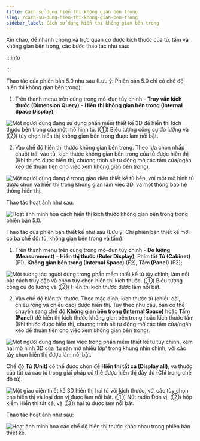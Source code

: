 ```yaml
---
title: Cách sử dụng hiển thị không gian bên trong
slug: /cach-su-dung-hien-thi-khong-gian-ben-trong
sidebar_label: Cách sử dụng hiển thị không gian bên trong
---
```


Xin chào, để nhanh chóng và trực quan có được kích thước của tủ, tấm và không gian bên trong, các bước thao tác như sau:

:::info

:::

Thao tác của phiên bản 5.0 như sau (Lưu ý: Phiên bản 5.0 chỉ có chế độ hiển thị không gian bên trong):

1. Trên thanh menu trên cùng trong mô-đun tùy chỉnh - **Truy vấn kích thước (Dimension Query)** - **Hiển thị không gian bên trong (Internal Space Display)**;

![Một người dùng đang sử dụng phần mềm thiết kế 3D để hiển thị kích thước bên trong của một mô hình tủ. (①) Biểu tượng công cụ đo lường và (②) tùy chọn hiển thị không gian bên trong được làm nổi bật.](https://storage.googleapis.com/jegavn_kb/images/d7995f2e-0d66-4bda-8991-961622fdfb10.png)

2. Vào chế độ hiển thị thước không gian bên trong. Theo lựa chọn nhấp chuột trái vào tủ, kích thước không gian bên trong của tủ được hiển thị (Khi thước được hiển thị, chương trình sẽ tự động mở các tấm cửa/ngăn kéo để thuận tiện cho việc xem không gian bên trong).

![Một người dùng đang ở trong giao diện thiết kế tủ bếp, với một mô hình tủ được chọn và hiển thị trong không gian làm việc 3D, và một thông báo hệ thống hiển thị.](https://storage.googleapis.com/jegavn_kb/images/80c61f3c-7589-42c7-b1b6-bbd8cf24a5ce.png)

Thao tác hoạt ảnh như sau:

![Hoạt ảnh minh họa cách hiển thị kích thước không gian bên trong trong phiên bản 5.0.](https://storage.googleapis.com/jegavn_kb/images/7f6c0584-bbb9-4b03-8524-38cae6696cf0.gif)

Thao tác của phiên bản thiết kế như sau (Lưu ý: Chỉ phiên bản thiết kế mới có ba chế độ: tủ, không gian bên trong và tấm):

1. Trên thanh menu trên cùng trong mô-đun tùy chỉnh - **Đo lường (Measurement)** - **Hiển thị thước (Ruler Display)**, Phím tắt **Tủ (Cabinet)** (F1), **Không gian bên trong (Internal Space)** (F2), **Tấm (Panel)** (F3);

![Một tương tác người dùng trong phần mềm thiết kế tủ tùy chỉnh, làm nổi bật cách truy cập và chọn tùy chọn hiển thị kích thước. (①) Biểu tượng công cụ đo lường và (②) Hiển thị kích thước được làm nổi bật.](https://storage.googleapis.com/jegavn_kb/images/266d9dc6-d05b-48bb-a5d8-9d4e799016fa.png)

2. Vào chế độ hiển thị thước. Theo mặc định, kích thước tủ (chiều dài, chiều rộng và chiều cao) được hiển thị. Tùy theo nhu cầu, bạn có thể chuyển sang chế độ **Không gian bên trong (Internal Space)** hoặc **Tấm (Panel)** để hiển thị kích thước không gian bên trong hoặc kích thước tấm (Khi thước được hiển thị, chương trình sẽ tự động mở các tấm cửa/ngăn kéo để thuận tiện cho việc xem không gian bên trong).

![Một người dùng đang làm việc trong phần mềm thiết kế tủ tùy chỉnh, xem hai mô hình 3D của 'tủ sàn mở nhiều lớp' trong khung nhìn chính, với các tùy chọn hiển thị được làm nổi bật.](https://storage.googleapis.com/jegavn_kb/images/b11e5185-ab1e-421f-8631-4ffb89b68648.png)

Chế độ **Tủ (Unit)** có thể được chọn để **Hiển thị tất cả (Display all)**, và thước của tất cả các tủ trong giải pháp có thể được hiển thị đầy đủ (Chỉ trong chế độ tủ).

![Một giao diện thiết kế 3D hiển thị hai tủ với kích thước, với các tùy chọn cho hiển thị và loại đơn vị được làm nổi bật. (①) Nút radio Đơn vị, (②) hộp kiểm Hiển thị tất cả, và (③) hai tủ được làm nổi bật.](https://storage.googleapis.com/jegavn_kb/images/f6cd55d3-7eb1-4728-9292-c71004c56acc.png)

Thao tác hoạt ảnh như sau:

![Hoạt ảnh minh họa các chế độ hiển thị thước khác nhau trong phiên bản thiết kế.](https://storage.googleapis.com/jegavn_kb/images/904c6e0b-2f58-4df2-b6ac-ce1d540b5ed5.gif)